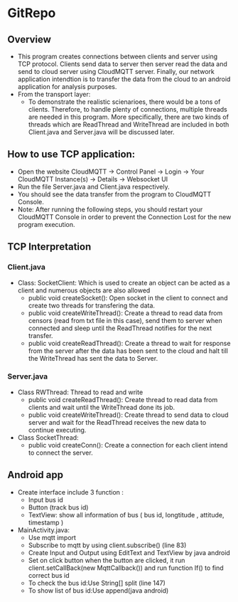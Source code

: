 # GitRepo
## Overview
- This program creates connections between clients and server using TCP protocol. Clients send data to server then server read the data and send to cloud server using CloudMQTT server. Finally, our network application intendtion is to transfer the data from the cloud to an android application for analysis purposes.
- From the transport layer:
	+ To demonstrate the realistic scienarioes, there would be a tons of clients. Therefore, to handle plenty of connections, multiple threads are needed in this program. More specifically, there are two kinds of threads which are ReadThread and WriteThread are included in both Client.java and Server.java will be discussed later.
## How to use TCP application:
- Open the website CloudMQTT -> Control Panel -> Login -> Your CloudMQTT Instance(s) -> Details -> Websocket UI
- Run the file Server.java and Client.java respectively.
- You should see the data transfer from the program to CloudMQTT Console.
- Note: After running the following steps, you should restart your CloudMQTT Console in order to prevent the Connection Lost for the new program execution.
## TCP Interpretation
### Client.java
- Class: SocketClient: Which is used to create an object can be acted as a client and numerous objects are also allowed
	+ public void createSocket(): Open socket in the client to connect and create two threads for transfering the data.
	+ public void createWriteThread(): Create a thread to read data from censors (read from txt file in this case), send them to server when connected and sleep until the ReadThread notifies for the next transfer.
	+ public void createReadThread(): Create a thread to wait for response from the server after the data has been sent to the cloud and halt till the WriteThread has sent the data to Server.
### Server.java
- Class RWThread: Thread to read and write
	+ public void createReadThread(): Create thread to read data from clients and wait until the WriteThread done its job.
	+ public void createWriteThread(): Create thread to send data to cloud server and wait for the ReadThread receives the new data to continue executing.
- Class SocketThread:
	+ public void createConn(): Create a connection for each client intend to connect the server.
## Android app
- Create interface include 3 function :
	+ Input bus id
	+ Button (track bus id)
	+ TextView: show all information of bus ( bus id, longtitude , attitude, timestamp )
- MainActivity.java:
	+ Use mqtt import
	+ Subscribe to mqtt by using client.subscribe() (line 83)
	+ Create Input and Output using EditText and TextView by java android 
	+ Set on click button when the button are clicked, it run client.setCallBack(new MqttCallback()) and run function If() to find correct bus id  
	+ To check the bus id:Use String[] split (line 147) 
	+ To show list of bus id:Use append(java android) 

